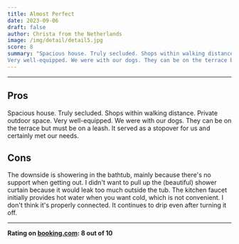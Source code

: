 ```yaml
---
title: Almost Perfect
date: 2023-09-06
draft: false
author: Christa from the Netherlands
image: /img/detail/detail5.jpg
score: 8
summary: "Spacious house. Truly secluded. Shops within walking distance. Private outdoor space. 
Very well-equipped. We were with our dogs. They can be on the terrace but must be on a leash."
---
```


---

## Pros

Spacious house. Truly secluded. Shops within walking distance. Private outdoor space. 
Very well-equipped. We were with our dogs. They can be on the terrace but must be on a leash. 
It served as a stopover for us and certainly met our needs.

## Cons

The downside is showering in the bathtub, mainly because there's no support when getting out. 
I didn't want to pull up the (beautiful) shower curtain because it would leak too much outside the tub. 
The kitchen faucet initially provides hot water when you want cold, which is not convenient. 
I don't think it's properly connected. It continues to drip even after turning it off.

---

**Rating on [booking.com](https://www.booking.com/hotel/de/gasthaus-wini.de.html): 8 out of 10**
